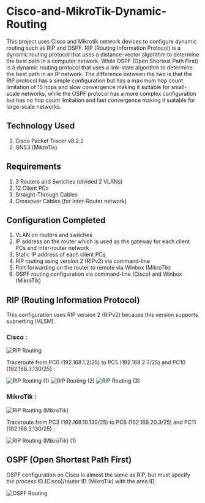 # Cisco-and-MikroTik-Dynamic-Routing
This project uses Cisco and Mikrotik network devices to configure dynamic routing such as RIP and OSPF. RIP (Routing Information Protocol) is a dynamic routing protocol that uses a distance-vector algorithm to determine the best path in a computer network. While OSPF (Open Shortest Path First) is a dynamic routing protocol that uses a link-state algorithm to determine the best path in an IP network. The difference between the two is that the RIP protocol has a simple configuration but has a maximum hop count limitation of 15 hops and slow convergence making it suitable for small-scale networks, while the OSPF protocol has a more complex configuration but has no hop count limitation and fast convergence making it suitable for large-scale networks.

## Technology Used
1. Cisco Packet Tracer v8.2.2
2. GNS3 (MikroTik)

## Requirements
1. 3 Routers and Switches (divided 2 VLANs)
2. 12 Client PCs
3. Straight-Through Cables
4. Crossover Cables (for Inter-Router network)

## Configuration Completed
1. VLAN on routers and switches
2. IP address on the router which is used as the gateway for each client PCs and inter-router network
3. Static IP address of each client PCs
4. RIP routing using version 2 (RIPv2) via command-line
5. Port forwarding on the router to remote via Winbox (MikroTik)
6. OSPF routing configuration via command-line (Cisco) and Winbox (MikroTik)

## RIP (Routing Information Protocol)
This configuration uses RIP version 2 (RIPv2) because this version supports subnetting (VLSM).

### Cisco :

![RIP Routing](https://github.com/user-attachments/assets/25923fc7-0c58-4954-8604-7a7c82b84746)

Traceroute from PC0 (192.168.1.2/25) to PC5 (192.168.2.3/25) and PC10 (192.168.3.130/25) :

![RIP Routing (1)](https://github.com/user-attachments/assets/a5e8960c-c9d3-47d7-a189-7b495a05a5ed) ![RIP Routing (2)](https://github.com/user-attachments/assets/db2f9e15-e554-4d09-ba97-a8750d1bc49b) ![RIP Routing (3)](https://github.com/user-attachments/assets/1a304b05-6244-4d06-b42e-e16b2fff00f6)

### MikroTik :

![RIP Routing (MikroTik)](https://github.com/user-attachments/assets/e355384a-1859-4f10-9cd9-c374cdf120b2)

Traceroute from PC3 (192.168.10.130/25) to PC6 (192.168.20.3/25) and PC11 (192.168.3.130/25) :

![RIP Routing (MikroTik) (1)](https://github.com/user-attachments/assets/e1d97fd3-d413-4f10-b106-a528dbbd15f2)

## OSPF (Open Shortest Path First)
OSPF configuration on Cisco is almost the same as RIP, but must specify the process ID (Cisco)/router ID (MikroTik) with the area ID.

![OSPF Routing](https://github.com/user-attachments/assets/c73a7e96-14d3-4592-a229-6f71c17ff5a1)

